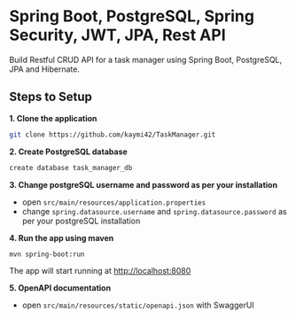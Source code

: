 # Spring Boot, PostgreSQL, Spring Security, JWT, JPA, Rest API

Build Restful CRUD API for a task manager using Spring Boot, PostgreSQL, JPA and Hibernate.

## Steps to Setup

**1. Clone the application**

```bash
git clone https://github.com/kaymi42/TaskManager.git
```

**2. Create PostgreSQL database**
```bash
create database task_manager_db
```

**3. Change postgreSQL username and password as per your installation**

+ open `src/main/resources/application.properties`
+ change `spring.datasource.username` and `spring.datasource.password` as per your postgreSQL installation

**4. Run the app using maven**

```bash
mvn spring-boot:run
```
The app will start running at <http://localhost:8080>

**5. OpenAPI documentation**

+ open `src/main/resources/static/openapi.json` with SwaggerUI